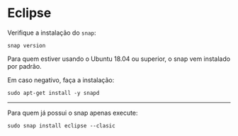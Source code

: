 # Eclipse

Verifique a instalação do `snap`:
```shell
snap version
```

Para quem estiver usando o Ubuntu 18.04 ou superior, o snap vem instalado por padrão.

Em caso negativo, faça a instalação:
```shell
sudo apt-get install -y snapd
```
___

Para quem já possui o snap apenas execute:
```shell
sudo snap install eclipse --clasic
```

